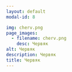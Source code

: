 ```yaml
---
layout: default
modal-id: 8

img: cherv.png
page_images:
  - filename: cherv.png
    desc: Червяк
alt: Червяк
description: Червяк
title: Червяк
---
```

